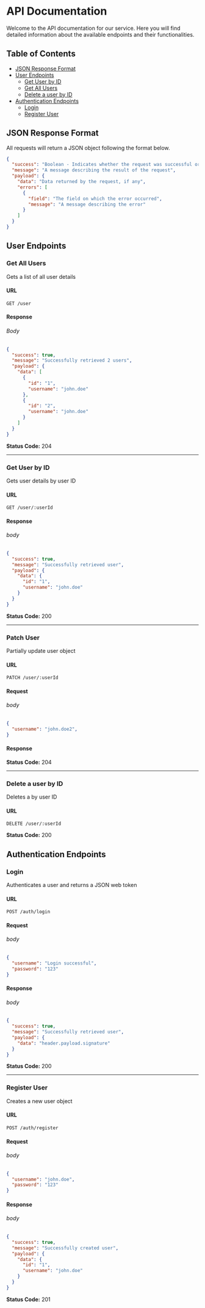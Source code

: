 # API Documentation

Welcome to the API documentation for our service. Here you will find detailed information about the available endpoints and their functionalities.

## Table of Contents

- [JSON Response Format](#json-response-format)
- [User Endpoints](#user-endpoints)
  - [Get User by ID](#get-user-by-id)
  - [Get All Users](#get-all-users)
  - [Delete a user by ID](#delete-a-user-by-id)
- [Authentication Endpoints](#authentication-endpoints)
  - [Login](#login)
  - [Register User](#register-user)

## JSON Response Format

All requests will return a JSON object following the format below. 

```json
{
  "success": "Boolean - Indicates whether the request was successful or not",
  "message": "A message describing the result of the request",
  "payload": {
    "data": "Data returned by the request, if any",
    "errors": [
      {
        "field": "The field on which the error occurred",
        "message": "A message describing the error"
      }
    ]
  }
}
```
## User Endpoints


### Get All Users
Gets a list of all user details

#### URL

```
GET /user
```

#### Response

###### Body

```json
{
  "success": true,
  "message": "Successfully retrieved 2 users",
  "payload": {
    "data": [
      {
        "id": "1",
        "username": "john.doe"
      },
      {
        "id": "2",
        "username": "john.doe"
      }
    ]
  }
}
```

**Status Code:** 204

---

### Get User by ID
Gets user details by user ID

#### URL

```
GET /user/:userId
```

#### Response

###### body
```json
{
  "success": true,
  "message": "Successfully retrieved user",
  "payload": {
    "data": {
      "id": "1",
      "username": "john.doe"
    }
  }
}
```
**Status Code:** 200

---

### Patch User
Partially update user object

#### URL

```
PATCH /user/:userId
```

#### Request

###### body

```json
{
  "username": "john.doe2",
}
```

#### Response

**Status Code:** 204

---

### Delete a user by ID
Deletes a by user ID

#### URL

```
DELETE /user/:userId
```

**Status Code:** 200

## Authentication Endpoints

### Login
Authenticates a user and returns a JSON web token

#### URL

```
POST /auth/login
```

#### Request

###### body

```json
{
  "username": "Login successful",
  "password": "123"
}
```

#### Response

###### body

```json
{
  "success": true,
  "message": "Successfully retrieved user",
  "payload": {
    "data": "header.payload.signature"
  }
}
```

**Status Code:** 200

---

### Register User
Creates a new user object

#### URL

```
POST /auth/register
```

#### Request

###### body

```json
{
  "username": "john.doe",
  "password": "123"
}
```

#### Response

###### body

```json
{
  "success": true,
  "message": "Successfully created user",
  "payload": {
    "data": {
      "id": "1",
      "username": "john.doe"
    }
  }
}
```

**Status Code:** 201
